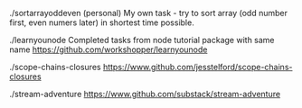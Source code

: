 ./sortarrayoddeven (personal)
My own task - try to sort array (odd number first, even numers later) in
shortest time possible.

./learnyounode
Completed tasks from node tutorial package with same name
https://github.com/workshopper/learnyounode

./scope-chains-closures
https://www.github.com/jesstelford/scope-chains-closures

./stream-adventure
https://www.github.com/substack/stream-adventure
